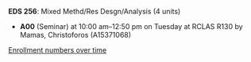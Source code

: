 **EDS 256**: Mixed Methd/Res Desgn/Analysis (4 units)

- **A00** (Seminar) at 10:00 am–12:50 pm on Tuesday at RCLAS R130 by Mamas, Christoforos (A15371068)

[Enrollment numbers over time](./EDS256.tsv)
